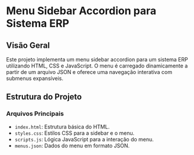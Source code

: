 # Menu Sidebar Accordion para Sistema ERP

## Visão Geral

Este projeto implementa um menu sidebar accordion para um sistema ERP utilizando HTML, CSS e JavaScript. O menu é carregado dinamicamente a partir de um arquivo JSON e oferece uma navegação interativa com submenus expansíveis.

## Estrutura do Projeto

### Arquivos Principais

- `index.html`: Estrutura básica do HTML.
- `styles.css`: Estilos CSS para a sidebar e o menu.
- `scripts.js`: Lógica JavaScript para a interação do menu.
- `menus.json`: Dados do menu em formato JSON.
